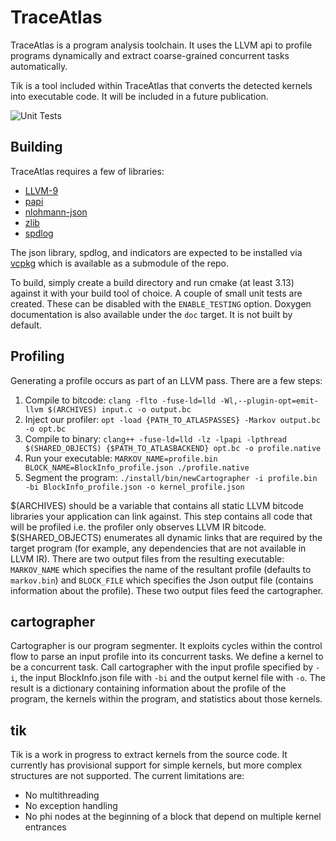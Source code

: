 # TraceAtlas

TraceAtlas is a program analysis toolchain. It uses the LLVM api to profile programs dynamically and extract coarse-grained concurrent tasks automatically. 

Tik is a tool included within TraceAtlas that converts the detected kernels into executable code. It will be included in a future publication.

![Unit Tests](https://github.com/ruhrie/TraceAtlas/workflows/Unit%20Tests/badge.svg)

## Building

TraceAtlas requires a few of libraries:
* [LLVM-9](https://llvm.org/)
* [papi](https://icl.utk.edu/papi/)
* [nlohmann-json](https://github.com/nlohmann/json)
* [zlib](https://www.zlib.net/)
* [spdlog](https://github.com/gabime/spdlog)

The json library, spdlog, and indicators are expected to be installed via [vcpkg](https://github.com/Microsoft/vcpkg) which is available as a submodule of the repo. 

To build, simply create a build directory and run cmake (at least 3.13) against it with your build tool of choice. A couple of small unit tests are created. These can be disabled with the `ENABLE_TESTING` option. Doxygen documentation is also available under the `doc` target. It is not built by default.

## Profiling

Generating a profile occurs as part of an LLVM pass. There are a few steps:

1. Compile to bitcode: `clang -flto -fuse-ld=lld -Wl,--plugin-opt=emit-llvm $(ARCHIVES) input.c -o output.bc`
2. Inject our profiler: `opt -load {PATH_TO_ATLASPASSES} -Markov output.bc -o opt.bc`
3. Compile to binary: `clang++ -fuse-ld=lld -lz -lpapi -lpthread $(SHARED_OBJECTS) {$PATH_TO_ATLASBACKEND} opt.bc -o profile.native`
4. Run your executable: `MARKOV_NAME=profile.bin BLOCK_NAME=BlockInfo_profile.json ./profile.native`
5. Segment the program: `./install/bin/newCartographer -i profile.bin -bi BlockInfo_profile.json -o kernel_profile.json`

$(ARCHIVES) should be a variable that contains all static LLVM bitcode libraries your application can link against. This step contains all code that will be profiled i.e. the profiler only observes LLVM IR bitcode. $(SHARED_OBJECTS) enumerates all dynamic links that are required by the target program (for example, any dependencies that are not available in LLVM IR). There are two output files from the resulting executable: `MARKOV_NAME` which specifies the name of the resultant profile (defaults to `markov.bin`) and `BLOCK_FILE` which specifies the Json output file (contains information about the profile). These two output files feed the cartographer.

## cartographer

Cartographer is our program segmenter. It exploits cycles within the control flow to parse an input profile into its concurrent tasks. We define a kernel to be a concurrent task. Call cartographer with the input profile specified by `-i`, the input BlockInfo.json file with `-bi` and the output kernel file with `-o`. The result is a dictionary containing information about the profile of the program, the kernels within the program, and statistics about those kernels.

## tik

Tik is a work in progress to extract kernels from the source code. It currently has provisional support for simple kernels, but more complex structures are not supported. The current limitations are:

* No multithreading
* No exception handling
* No phi nodes at the beginning of a block that depend on multiple kernel entrances
